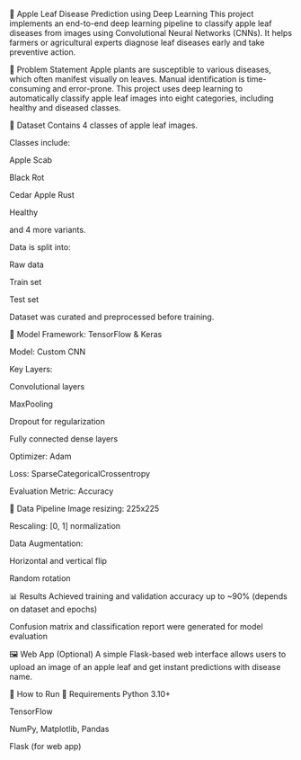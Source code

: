 🍎 Apple Leaf Disease Prediction using Deep Learning
This project implements an end-to-end deep learning pipeline to classify apple leaf diseases from images using Convolutional Neural Networks (CNNs). It helps farmers or agricultural experts diagnose leaf diseases early and take preventive action.

📌 Problem Statement
Apple plants are susceptible to various diseases, which often manifest visually on leaves. Manual identification is time-consuming and error-prone. This project uses deep learning to automatically classify apple leaf images into eight categories, including healthy and diseased classes.

📁 Dataset
Contains 4 classes of apple leaf images.

Classes include:

Apple Scab

Black Rot

Cedar Apple Rust

Healthy

and 4 more variants.

Data is split into:

Raw data

Train set

Test set

Dataset was curated and preprocessed before training.

🧠 Model
Framework: TensorFlow & Keras

Model: Custom CNN

Key Layers:

Convolutional layers

MaxPooling

Dropout for regularization

Fully connected dense layers

Optimizer: Adam

Loss: SparseCategoricalCrossentropy

Evaluation Metric: Accuracy

🔄 Data Pipeline
Image resizing: 225x225

Rescaling: [0, 1] normalization

Data Augmentation:

Horizontal and vertical flip

Random rotation

📊 Results
Achieved training and validation accuracy up to ~90% (depends on dataset and epochs)

Confusion matrix and classification report were generated for model evaluation

🖼️ Web App (Optional)
A simple Flask-based web interface allows users to upload an image of an apple leaf and get instant predictions with disease name.

📌 How to Run
🔧 Requirements
Python 3.10+

TensorFlow

NumPy, Matplotlib, Pandas

Flask (for web app)

